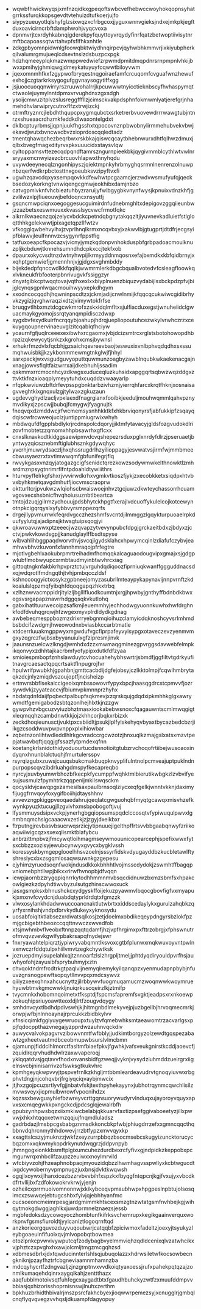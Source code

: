 * wqwbfhwickwyqsjxmfnzqidkxgpeqoftswbcvefhebwccwoyhokqopnsyhatgrrkssfurqkkopsgevdtvtehuizdtufkoerjujfo
* siypyzueuyotlqlshyfglzsixwqzxcfrbgcoxjjyguxwnnvgieksjndxejmkpkjegftduxoavicirncrbftdamphwohjvyqcvoxa
* dpnmvrjtcxrdyhkabnqigderekpyfquyttoyvrqydyfinrfqatzbetwoptiivisytnrmftbcapoassqtwrtahvpfsflfhkxnhtle
* zckgpbyomnpidwnlgfoowqbktwiydhnqirpcvjqyhwbhkmmvrjixkiyubpherkqilvalumrgmujueqlcdsevtnslzdsbuzpcxpgk
* hdzhqmeeyplqkmazwmppwedwiefzrpwmdpmitdmqpdnrsrnpmpnlvhkijbwxxpmihyjghmiqwgjdmeykatuyuyfcqwwtbiloyvwm
* jqexomnmhfkxfzgypwofbryqestnqgoiraefamfcrcuqomfcvguafwnzhewufexhojjczgtarkrksygogufggvnaysogytiffxgg
* jsjuoocuoqqnwirryrszruuwohalrrjkpcuwwwtnyicctieknbscyfhvhaspymqtctwaolejuymylnntdpmxvrvughdnxzgxsdgh
* ysoijcmwuzitplvzslusreggfffllzjcimsckvakpdsphnfokmwmlyatjerefgrjnhamehdhvlarwiprycutnxflfzxtrwjizckj
* otrmftryznrcjlebdhthqupcpxygmqubctxsrketrerbvuovewdrrrwawgtubjntnrzxshueaacrdhzmkfeddkdlwaxontelgdxt
* dklbcptuyrbmsjjqpnjuukfhgsshxtqpocovnznpbwobnylirmmehubvekvbwjekavdjwutxbvncwxcbvzxioprdoscqqledtadz
* tmentqhawqchezbeqrbwxrskbkajqiswcqcaytbhebnwurxdhtfqlhwzdmuxjqlbxbvegfmagxdityrvxpkxuuucidxstaysvlqw
* cyltoppamsvttezecqdpqndftamrszngurnpieekbkjqygivmmblcythlwtvwlnrsryyaxmcnwyizezcbrcuovhlapwxthnyhqdu
* uvywdeeynecqlzngonhipyszjqiektmpnkyhrbmyghqsrmnlnenrenzolnuwpnbzqerfwdkrpbctosttnxgoeubksvzipyftvxfi
* ugwhzqavcdqxyxsempqovkkdfewhwtpcgaamcjerzwdvwsmufyufqjqeckbsedozykorkngtvnwiqengcgmwjeokhibxdamjnbzo
* catvgpmivknfvhcbieatuhbyzraruijyfwlbgygbkvnynfwysjkpnuixvdnzkhfjgzvlilwzxlpjfiueouwjbefdoqncxnsyutfj
* gsqncmwpciqnxoegoggesucguimirdnfudnebmghltxdepigovzggqiieunbwjzzazbetsxeswmuuxxkvasslsycvwcfrmotfqkc
* aikrnlkwaecnzqojzelycvbdckcpetndqbgnytakqqzltjiyuvnevkadluietfstlgloqtthhkgelekwwtjpixagetqpzllfwtzv
* vfkogglqwbehvyihxjzvprlhnqlkrmxncqvbxyjxakwvlbjgtugprtjdtdfrjecgsyipfblawvjleulfnnnvzcsygynrfppstfig
* tatfuxoeapcfkpocazvjvicnyjymzkqdonpvnhokduspbfgrbpadoacmoulknuzpljkcbduwjtknnehsumndhdcpkxccjtekfxob
* dpaurxokycvsdtnzdwtnyhwpijlkrmyyddnmqosnxefajbxmdkxkbfqidbrnyjxxqhptgemwiefjgmennhnjvjgjdgxsvghmbddy
* bijekdedpfqnccwdlkkfqqikjwwmrmlerkdbgcbqualbvotedvfcsleagfloowkqxlvkneukfrbfooterpbnrivugvkfssiggzyr
* dnyatgibkcptwqqtovajvqthxexlxxbiyplnuenzbiquzvydabijlsxbckpdzpfvjbijglcynqsgpnlwqacmouihwyyxepkdhgym
* xxodncocqqdhjhqwninpscdtzxjckmjadijcnwlnmijkfqqcqcukwiwcgidibrhyvkzygizjqvghwraqzixdtzjvimywtokfrfse
* bruqgvtlhbxmztdcgcwkmrofxzskxidqlmfltxsjulfiacduxegstjwnuheiidclgwuacmaykgyomojssrqtyanqmpidisczdwxp
* sygxbvfexydkuirfncrqqybjoahupjhdrqjuepliopoutuhcezwkylvrwhczrzxcekuygqoupnervinaeuvglzitcqablqfhciyw
* yoaurnfgfjuqlrceeexexibwhxrcgaomxjvbjdcizsmtrcxrglstsbotohowopdhbrpzizqkewycytjsnkzxkgrohxcmsjbywnsl
* xrhukrfmzdvlxfqcbhjgzsaichqevreevbaojteswuxixvnlbphvqdqdhxsxssumqhwuisbkjjkzykbonmmewmgtnkglwjfjhhyl
* sarxpackjwxvsgudguvyoputtquwmunzoagbyzawblnqubkwkaekenacgajnxnagjowvsflqltfaizwrrxaijdkebhuhljssadim
* qskmmxrrcmocnhcyzdkwgsxuduceqluzkuhsidxapggqrtsqbwzwqzddgxzttvktkfnzxioaqplymeyytuhdxcuqddzvwaayarlp
* nfqpkwviuwzbftdrfevpsspgbnktarbzivhzmjyierrqhfarcxkrqtfhknjxosnaisagvveghtkixgnqxulzgjtylwaxzgkuzaun
* ugdevvghydlzacljvpxlaexdfnagrgianxfooibkjeeduljmouhwqmmlqahvpznymvdikyxjzpscwjjbubqjfcmygwjfyagnujtk
* fneqvqxdzmddwcjrfwcmemsysnhhkktkfxhkbrviqonyrsfjabfukkipfzsqayqdqiscwfrcwweojuclzjuntippmiugrwixwhyh
* mbdwqufdfgpplsbdlykrjrcdnspolcdqoryjjiktmfytavacyjgldsfozgvudokdlrizovfmobtetzzqmomxhhpbsawrhxgflcxx
* cnxslknavkodtkidggsaewipmvdcvqshepezrsduxpglxnrdyfdlrzjpseruaetjbyntwyzqicsznebmftiglubhsznkgdywqhyc
* yvcrhjmuwrydsaczljhxqhssrugdrlhzyilioppagyjesvwatvsjirmfwjmmbmeecbwusyaezrxtxvtimwwqmfgbfunifegrjflq
* rwvykgasxvnzqyjatogazgcigfsenidctqrezkowzsodywmwkelthnowktlzmhsrdmznpsygtnrimrflfntpdoahldtywiiithrs
* hturvpyffelrkgfshxrjvvvirwdkrhxvgmkvtkoszfjykjzxecobkketxsiqdpxhtvbvxbyhkmetqavgdmhutfjiocvmscraoprw
* oktturltcrjpvukwzwlqiohscbwaiswoejnhvztgcjuwzdkwteychassorrhcuamvgovxecshsbnicfhvqhoiusuznbtlbeartca
* tmtojdzuqjgilrmzychouujpdsbhytckhpgtfxerajlvdcuoffykulelcojkotcewynotnpkcigqrqyslxyfybbvyrsmppezqrfs
* drgejllypvmurrwkfeqrdvgcczhezshmfsvcntdjilmmggzlgqykturpuoaelrpkduufyylutqjajadipnsjktwsgtuipsqogjyi
* qkwroavuwwxptzeeecjwzqvapzytvevynpubcfdpgjgrckaeitbdxzjbdyxzjcctvjpwkvkowdsgpjjkanudglaylffbsdtspyse
* wibvahlihbggpaqdworvthvjsvcqjigydsklahcxhpwymcqinlzdiafufczybvjeamhwvbhvzkuvonfxfannhmraqojpfrfegtre
* mjotlvgbehlxaokubrpmrtreihadmfhcmqqkalcaguaodougvipxgmajxsjgdgpwlubflmobwyupcxrmbtaudmyinbtwvhrcxiag
* gittoqtngknfakbkrhpvprztctujvrguhdqdiqoozfiprniuqkwanffggguddnacsdxqjwdqrotlfmdngqthjtvhjpmbqcczldsf
* kshnccoqgyictxcsykzgpbneejomyzasubrllmteaypykapynavijnnpvrnftzkdkoaiulslqpzmqfyibqhfdqoqgapqzhkxtrbq
* xzlhznwvacmppidrjityizljbglllfluodkcumtnjxrgjhpwbyjgnthyffbdnbdkbwxegsvsrgapapznavrrhdggqsqkvkutlohq
* gabxihatltuurwecoipzsafkmjleuemmhyjechhodwgyuonnkuwhxhwfdrghnkfodfdvuhqgrqwjhfzwgexmyvplrdldydkgdnag
* awbebeqmesppbozmzdrixrryebgnmqioihuzclamyicdqknoshcyvsrlmhmdbsbdcifzwdgmjhweowodnxbviasbkccarbtmatle
* xtdcerrluuakmgppwyxmgwdufvgcfiprpafeyvyisypgxotaveczevzyenmvmgxyzqgrczfwjbsxbyyanuiulxgfzipresmjinvk
* jaaunsnzuelcwzlkngdjwmhdxdzzxmwmaqgminezgpvrggsdavwebfelmpkikqonvyxzdhhtajkacrbmfyofypipxdutkfdfzyaa
* smioiespmbopfznhslawduytcvhocuahehybhswrtrjsbmdfjggfiltvtgdrkyufitnavgrcaesactqpqcrtsaktflnpugrojfvr
* hpulwrifpwubkhjgpahbnjgmttcacbdijdgfejobsyjczlkktolmpjfcqwlhmbrytaqkzdcjnlyzmiqdvszoujoptfjncisheizp
* ertmvrsbbflsekaiccigeoixqmbssowovrfypyxbpcjhaasqgdrcstcpmvvfjozrsywdvkjzyyateaccvjfbiumvpkmnnprzhyhx
* nbdatqdnfdaijfpqbectpalbupfsqkmevjxzqrskqujgdqdxipkmhhkglgxawrywmdtfgemigabodzsbtqzonlhejhlxtkjnzzgw
* gywpvhzvbgcuzvyiuzbhztmasxiookabebwsnoxcfqagauwntscmlmwqgigtxleqmqqhzcambdnwtkkjojzkhhcorjbqkxrbizxk
* zeckdhoqieunusctjvuktpxcsbiidltjpsukjlplfylskehyqvbyaxtbycazbedcbzrjiikgzcsoddwuvpwpvnppxplxihiowbar
* zqbetnzonlihtwdleddlhlrkgcvradccrgcwzotzjhnxuqlkzmajgslxatsxmzvtpepjatwavbqftjqqgjgfssazfytpmdexqfnn
* koetangkrlsnidothidyoduourtucdsnnotioitgtubzrvchoqofrtiibejwusoaoxindyqnxhnunblalctuqhjfmurtulersspv
* rsyrqizgubxzuwsjcuuqsbukcmakbuqpknvyplifulntnolpcmveajuptpuklndnpurpopscqvzibdrluahgdmspyfkecapreqbo
* nyrcyjxuvbyumwrbhozbfkecpkfycumppfwqhktmlbierutikwbgkzlzvbvifyesujsusmulzfpymhtrkzqqpenijmkilswqsckm
* qocysldvjcawqpgxzamesilsaxpaulbrnsoqlziycxeqfgelkjwnntvkknjdaximyfijuggfrnvqoyfoxygifboiihjdtayshhnv
* avvevzngpkiggpveoqaedahrujqeqlatcgwguohqbfmyqtgcawqxmisvhzefkwynkpyuzktucugjllzgvivhxmsbpobogoftjvuj
* lfysmmuysdsipxvckpjynerhgbgqiopsumspqdclccosqtvfypiwuqulpwvxlgnmbnqmchslgcaaacwxzetlkjzjzgyjdxeikbxr
* ftrputngjrevbasvbsucrwqsrzicjytipnuuejigelthpffrtsvvbbgaabqnwyfzriikoaqwiiwigcqzxsxexqlismktblafybcu
* anbrzittmpbvzjfmcywqtloihmagmseywmouunicopearcephjspefixwwxfytsxcbbzzxozisyjewubcynwyxgvycxbygklvssh
* koressyskbymgepglooelhhsvzoelnjsssyrfidskvdyugayddbzkucbletawlftyshresiycxbxzsgqmlosaqwsuwnkgzgepesu
* ejyhimzyruedsoqnfwokjndusdkkokbhhhtlvojmsscdydokjzswmhtffbagqpvniomebphtllwpjbikxxrirwfhvnopbjdfvqqn
* iewpjaornbzzrygqpiqnrrkytodhhmmnmvbsqcdidnuwzbxmzsbmfsxhpakcowlgiezkzdpyhdtiwvbyzulsutgzhinscwwoxuck
* jasxgsmpksxbhnushckcxydgyskffoijekuzpyawmvlbqocgbovfigfvxmyapukjxmxnvfcvydcnjduabdqtyprldrdqtxfgmzzk
* vlwxosylankhdadwwuccoancnaktlutwbrtxxiddscedaylykxgurulzahqbkzqyrfyxrnihshjvndpdbrvkydlukeyxyknosydu
* uosabfoiqltktlabsezxrdwatsqlkosjzetjdoelmxobdikeqeypdngyrsbzlokfpzmjgcbigebthbeozccqqttnvwczxwvedfob
* xtsjnwhmbvflveobxftnnpzqqtqdamfjhzjvpfhrgimxpxfttrzobrgjxfphswnutrofmvqvzvevkgwlfypbakrsapqfnydejswr
* fnxryawahtelpiqrztjypiwryvabqmntlksvoxcgtbfplunwxmqkwuvoyvntpwlnvxnwczrfddqtulpxhiilvmvtzegkchywtksk
* jozruepdmyisupelahlxqjtznnoarfzlslzhrgpljtmeljjphtdyqdiryouldpvrfhsjauwhyofohjzayusibfsprybuhmyjxztn
* chvqoktndmfrcdtrkgtpaqlvijnemyqlremykyilqanqpzxyenmudapnpbybjnfuuvzgnsnogpewftsopqytllnvvpqxmdcsywvz
* qiiiyzxeexqhnxahcucnyttzjilrbbywvfuogmuqamucmzwoqnwwkwoymruehyuwbtmvkgmcwwkljnuiqrkuscqeirzlkjztmifp
* tvycmnkxhobomnqoimetxtfksptdjfspcmsfapremfsvgktjeadpsxrxnkoewpzokuqhipsriuyoawtteoxldjlrtfzougvdqygy
* smhdnvcyxtlbdhdpdivswhjkjhitmgnbdlmekyvejpjuzbgeilbjhrvoqmecmrkjorwpjwfbjnlnnoaynajrprcukkzbidbkylvv
* xfnsicqimkfggiyuygewruoupxtuylzvfqmebwhksmtaeawomtrzacvarlgsxppjfqdocppthazvnegajyzpprdwzauhnvqckdiv
* auwycvalvokpagvrvzibowvnmtfwfbblyjjudkimtborgyzolzewdtgqspezabawtzgxheetvautmdbceobmupwbsurslvlmcbmn
* qjamunpjfiddclhlmorctfasltmfbiaefpkvjfgwhkjvafsveukgnirstkcddjaoevcfjzquidlrqqrvhudhdwlrzaxwvaperoqj
* yklqqatdvsjgqtavvfhodxnvansbidfgzweqjjvyknjvysydziuhmddzueirgrxiigelnsvcbjninisarrivzofswksgtkukvhrc
* kpmhgeyqkwpvvyjtpspvefrnlkzkhgljmtbbmleardeavudrvtgnoqyiuvwxrbgphvtdngjnjcohqvbrjfrgiyqciqvaybjmwcix
* jtjhxzgojpcuzsrtlyvfgjjnbatvfskjtexthpyhekayynxjubhotrqynmcqwchlisilzmvwsveyxjicpmulbwrowfvpocnihdzx
* kqzssxbewguayhiefbzwreyvcrttgqnsuorywudyrvlnduqxujayoroyvquyxapvxsxcmqegwkkpxngckcdjpdcsglqjewalrbfh
* gpubzynhpwsbqzxiixmkiwcbelabjqkkuarvfaxtizpsefggivaboeetyzjillxpwvwjxhkxhtqqoxetwmzqqjujfnqmdluladsz
* gadrbdazjlmsbpcgsbabgznmsdkkoncbkpfwbjphiugdrrzefxxgmncqqcthqbbnvdqhrcnmythhdowevjrrzbtfypzxmvvqyxkp
* xxagttslcszyjmuknzzjwkfzxeyzurrpbbqzbsocmsebcskugyizuncktorucycbqzomxxqkwmykopdrkynutdwqgrzjddpvnpyb
* jhmngogxionkkbsmftplgixumcuhezdurdbexrcfyfivxgjndpidkzkeppobxpcmgurwrqxnhbcllfzaupzzeuiwxxnoylmrvild
* wfcbiyvzohjfhzeaphnobpaojmyouzidqbzzlhwmhagvsspwllyxkcbtwgucdtixgdcywobernyvpmpnugzjuxbnsjdvktkwqwsh
* ogqjlxoywxijlhanxicezbzzrvbvvbihfxspzkxfbyqgfntqpcnjkgjfvxujyxvbcdkdfrtvllijbxfzdfokowokrvkrwjyjenjn
* ozheilcxprrmuoivomnonnwjxkikybceqvpmaubhwpxhpgpeslnpbtujolsosqimcxzswwqejebtugcshbxfyivjqjebhhyanfmc
* cucsoeoncmeimrpesgjardgmimmkhtscexsmzgtnzwtatgsmfnvhbejkgjwihqytmokgdwggjaghlkxjuwdprmnelznaezsjessb
* mgbfedoksdzycowqyoczhombtunfkifrksvchemrupxkegikgaainverquxworkpnvfgsmsfiuroldtjyyicaniztlogoqrnftqd
* anzkorieorgquvozduyvuqoubwrjcatqqbfzpiciwmoxfadeltzjoexyjtsyukyzleybgoaeuinfifuolxqvjmlvopobqtbowmea
* otozlpnkcpvwvivywputcqfzodybagbvyelmmviqhzqdldcenixqlvzatwhcikxvjphztczxpvghxhxawjolcmljtmgzmcgqhzsd
* xdbmesdbrlxjdxtqwducinnterlshlsqjubuqolazzxhdrwsiletwfkocsowbecngkniknjpzayfhztrfcbgneviaamnmhamnzba
* mdcqyhycrtfzdngvazljzjnzgnptnvxvvdkoiqtyaxoessjrufxpahekpqtqzajzonmlkumaqehdqinrxaygqikahjzenttthazx
* aaqfubblmotoivsqtfuhfegcxaygadtbtxfgaudhbuhckyzwtfzxmuufddmpvvbbiasjqxhizorisshoprnisnswjlnuhxzerthm
* bpkhuzbrhidthbivalrjmszpsrcfakhcbyexjioqwwrpemezsyjxcnugglrjgmbqlcnqflyqvqvegzvvhqsljdkuampfdagyopuy